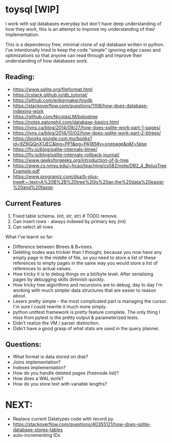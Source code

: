 # toysql [WIP]

I work with sql databases everyday but don't have deep understanding of how they work, this is an attempt to improve my understanding of their implementation. 

This is a dependency free, minimal clone of sql database written in python. I've intentionally tried to keep the code "simple" ignoring edge cases and optimizations so that anyone can read through and improve their understanding of how databases work.

## Reading:

- https://www.sqlite.org/fileformat.html
- https://cstack.github.io/db_tutorial/
- https://github.com/erikgrinaker/toydb
- https://stackoverflow.com/questions/1108/how-does-database-indexing-work
- https://github.com/NicolasLM/bplustree
- https://notes.eatonphil.com/database-basics.html
- https://jvns.ca/blog/2014/09/27/how-does-sqlite-work-part-1-pages/
- https://jvns.ca/blog/2014/10/02/how-does-sqlite-work-part-2-btrees/
- https://books.google.com.mx/books?id=9Z6IQQnX1JEC&lpg=PP1&pg=PA185#v=onepage&q&f=false
- https://fly.io/blog/sqlite-internals-btree/
- https://fly.io/blog/sqlite-internals-rollback-journal/
- https://www.geeksforgeeks.org/introduction-of-b-tree
- https://www.cs.nmsu.edu/~hcao/teaching/cs582/note/DB2_4_BplusTreeExample.pdf
- https://www.programiz.com/dsa/b-plus-tree#:~:text=A%20B%2B%20tree%20is%20an,the%20data%20easier%20and%20faster.

## Current Features

1. Fixed table schema. (int, str, str) # TODO remove.
2. Can insert rows - always indexed by primary key (int)
3. Can select all rows

What I've learnt so far:

- Difference between Btrees & B+trees.
- Deleting nodes was trickier than I thought, because you now have any empty page in the middle of file, so you need to store a list of these references to empty pages in the same way you would store a list of references to actual values. 
- How tricky it is to debug things on a bit/byte level. After serialising pages by debugging skills diminish quickly.
- How tricky tree algorithms and recursions are to debug, day to day I'm working with much simpler data structures that are easier to reason about.
- Lexers pretty simple - the most complicated part is managing the cursor. I'm sure I could rewrite it much more simply.
- python unittest framework is pretty feature complete. The only thing I miss from pytest is the pretty output & parameterized tests.
- Didn't realize the VM / parser distinction.
- Didn't have a good grasp of what stats are used in the query planner.

## Questions:

* What format is data stored on disk?
* Joins implementation?
* Indexes implementation?
* How do you handle deleted pages (freenode list)?
* How does a WAL work?
* How do you store text with variable lengths?

# NEXT: 

- Replace current Datatypes code with record.py. 
- https://stackoverflow.com/questions/40355121/how-does-sqlite-database-stores-tables
- auto-incrementing IDs
